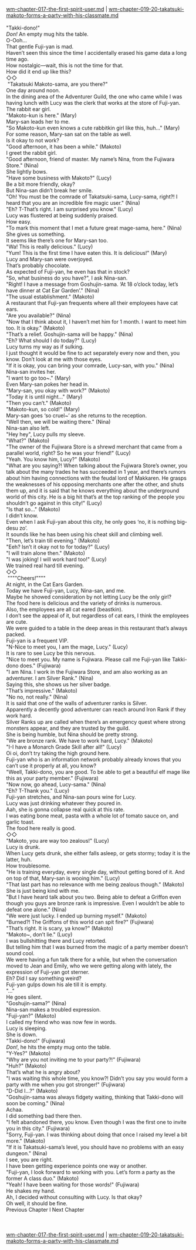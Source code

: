 [wm-chapter-017-the-first-spirit-user.md](./wm-chapter-017-the-first-spirit-user.md) | [wm-chapter-019-20-takatsuki-makoto-forms-a-party-with-his-classmate.md](./wm-chapter-019-20-takatsuki-makoto-forms-a-party-with-his-classmate.md) <br/>
<br/>
"Takki-dono!" <br/>
*Don!* An empty mug hits the table.<br/>
O-Ooh…<br/>
That gentle Fuji-yan is mad.<br/>
Haven’t seen this since the time I accidentally erased his game data a long time ago.<br/>
How nostalgic—wait, this is not the time for that.<br/>
How did it end up like this?<br/>
◇◇<br/>
 "Takatsuki Makoto-sama, are you there?" <br/>
One day around noon.<br/>
In the dining area of the Adventurer Guild, the one who came while I was having lunch with Lucy was the clerk that works at the store of Fuji-yan.<br/>
The rabbit ear girl.<br/>
"Makoto-kun is here." (Mary)<br/>
Mary-san leads her to me.<br/>
"So Makoto-kun even knows a cute rabbitkin girl like this, huh…" (Mary)<br/>
For some reason, Mary-san sat on the table as well.<br/>
Is it okay to not work?<br/>
"Good afternoon, it has been a while." (Makoto) <br/>
I greet the rabbit girl.<br/>
"Good afternoon, friend of master. My name’s Nina, from the Fujiwara Store." (Nina)<br/>
She lightly bows.<br/>
"Have some business with Makoto?" (Lucy)<br/>
Be a bit more friendly, okay?<br/>
But Nina-san didn’t break her smile.<br/>
"Oh! You must be the comrade of Takatsuki-sama, Lucy-sama, right?! I heard that you are an incredible fire magic user." (Nina)<br/>
"Eh? T-That’s right. I am surprised you know." (Lucy)<br/>
Lucy was flustered at being suddenly praised.<br/>
How easy.<br/>
"To mark this moment that I met a future great mage-sama, here." (Nina)<br/>
She gives us something.<br/>
It seems like there’s one for Mary-san too.<br/>
"Wa! This is really delicious." (Lucy)<br/>
"Yum! This is the first time I have eaten this. It is delicious!" (Mary)<br/>
Lucy and Mary-san were overjoyed.<br/>
That’s probably chocolate. <br/>
As expected of Fuji-yan, he even has that in stock?<br/>
"So, what business do you have?", I ask Nina-san.<br/>
"Right! I have a message from Goshujin-sama. ‘At 18 o’clock today, let’s have dinner at Cat Ear Garden’." (Nina)<br/>
"The usual establishment." (Makoto)<br/>
A restaurant that Fuji-yan frequents where all their employees have cat ears.<br/>
"Are you available?" (Nina)<br/>
"Now that I think about it, I haven’t met him for 1 month. I want to meet him too. It is okay." (Makoto)<br/>
"That’s a relief. Goshujin-sama will be happy." (Nina)<br/>
"Eh? What should I do today?" (Lucy)<br/>
Lucy turns my way as if sulking.<br/>
I just thought it would be fine to act separately every now and then, you know. Don’t look at me with those eyes.<br/>
"If it is okay, you can bring your comrade, Lucy-san, with you." (Nina)<br/>
Nina-san invites her.<br/>
"I want to go too~." (Mary)<br/>
Even Mary-san pokes her head in.<br/>
"Mary-san, you okay with work?" (Makoto)<br/>
"Today it is until night…" (Mary)<br/>
"Then you can’t." (Makoto)<br/>
"Makoto-kun, so cold!" (Mary)<br/>
Mary-san goes ‘so cruel~’ as she returns to the reception.<br/>
"Well then, we will be waiting there." (Nina)<br/>
Nina-san also left.<br/>
"Hey hey", Lucy pulls my sleeve.<br/>
"What?" (Makoto)<br/>
"The owner of the Fujiwara Store is a shrewd merchant that came from a parallel world, right? So he was your friend!" (Lucy)<br/>
"Yeah. You know him, Lucy?" (Makoto)<br/>
"What are you saying?! When talking about the Fujiwara Store’s owner, you talk about the many trades he has succeeded in 1 year, and there’s rumors about him having connections with the feudal lord of Makkaren. He grasps the weaknesses of his opposing merchants one after the other, and shuts them up, and it is said that he knows everything about the underground world of this city. He is a big hit that’s at the top ranking of the people you shouldn’t go against in this city!" (Lucy)<br/>
"Is that so…" (Makoto)<br/>
I didn’t know.<br/>
Even when I ask Fuji-yan about this city, he only goes ‘no, it is nothing big-desu zo’.<br/>
It sounds like he has been using his cheat skill and climbing well.<br/>
"Then, let’s train till evening." (Makoto)<br/>
"Eeh? Isn’t it okay not to for today?" (Lucy)<br/>
"I will train alone then." (Makoto)<br/>
"I was joking! I will work hard too!" (Lucy)<br/>
We trained real hard till evening.<br/>
◇◇<br/>
 """"Cheers!""""<br/>
At night, in the Cat Ears Garden.<br/>
Today we have Fuji-yan, Lucy, Nina-san, and me. <br/>
Maybe he showed consideration by not letting Lucy be the only girl?<br/>
The food here is delicious and the variety of drinks is numerous. <br/>
Also, the employees are all cat eared (beastkin).<br/>
I don’t see the appeal of it, but regardless of cat ears, I think the employees are cute.<br/>
We were guided to a table in the deep areas in this restaurant that’s always packed.<br/>
Fuji-yan is a frequent VIP.<br/>
"N-Nice to meet you, I am the mage, Lucy." (Lucy)<br/>
It is rare to see Lucy be this nervous.<br/>
"Nice to meet you. My name is Fujiwara. Please call me Fuji-yan like Takki-dono does." (Fujiwara)<br/>
"I am Nina. I work in the Fujiwara Store, and am also working as an adventurer. I am Silver Rank." (Nina)<br/>
Saying this, she shows us her silver badge.<br/>
"That’s impressive." (Makoto)<br/>
"No no, not really." (Nina)<br/>
It is said that one of the walls of adventurer ranks is Silver.<br/>
Apparently a decently good adventurer can reach around Iron Rank if they work hard. <br/>
Silver Ranks up are called when there’s an emergency quest where strong monsters appear, and they are trusted by the guild.<br/>
She is being humble, but Nina should be pretty strong.<br/>
"We are bronze rank. We have to work hard, Lucy." (Makoto)<br/>
"I-I have a Monarch Grade Skill after all!" (Lucy)<br/>
Oi oi, don’t try taking the high ground here.<br/>
Fuji-yan who is an information network probably already knows that you can’t use it properly at all, you know?<br/>
"Weell, Takki-dono, you are good. To be able to get a beautiful elf mage like this as your party member." (Fujiwara)<br/>
"Now now, go ahead, Lucy-sama." (Nina)<br/>
"Eh? T-Thank you." (Lucy)<br/>
Fuji-yan stretches, and Nina-san pours wine for Lucy.<br/>
Lucy was just drinking whatever they poured in.<br/>
Aah, she is gonna collapse real quick at this rate.<br/>
I was eating bone meat, pasta with a whole lot of tomato sauce on, and garlic toast.<br/>
The food here really is good. <br/>
◇◇<br/>
"Makoto, you are way too zealous!" (Lucy)<br/>
Lucy is drunk.<br/>
When Lucy gets drunk, she either falls asleep, or gets stormy; today it is the latter, huh.<br/>
How troublesome.<br/>
"He is training everyday, every single day, without getting bored of it. And on top of that, Mary-san is wooing him." (Lucy)<br/>
"That last part has no relevance with me being zealous though." (Makoto)<br/>
She is just being kind with me.<br/>
"But I have heard talk about you two. Being able to defeat a Griffon even though you guys are bronze rank is impressive. Even I wouldn’t be able to defeat one alone." (Nina)<br/>
"We were just lucky. I ended up burning myself." (Makoto)<br/>
"Burned?! The Griffons of this world can spit fire?" (Fujiwara)<br/>
"That’s right. It is scary, ya know?" (Makoto)<br/>
"Makoto~, don’t lie." (Lucy)<br/>
I was bullshitting there and Lucy retorted. <br/>
But telling him that I was burned from the magic of a party member doesn’t sound cool.<br/>
We were having a fun talk there for a while, but when the conversation moved to Jean and Emily, who we were getting along with lately, the expression of Fuji-yan got sterner. <br/>
Eh? Did I say something weird?<br/>
Fuji-yan gulps down his ale till it is empty.<br/>
"…"<br/>
He goes silent.<br/>
"Goshujin-sama?" (Nina)<br/>
Nina-san makes a troubled expression.<br/>
"Fuji-yan?" (Makoto)<br/>
I called my friend who was now few in words.<br/>
Lucy is sleeping.<br/>
She is down.<br/>
"Takki-dono!" (Fujiwara)<br/>
*Don!*, he hits the empty mug onto the table.<br/>
"Y-Yes?" (Makoto)<br/>
"Why are you not inviting me to your party?!" (Fujiwara)<br/>
"Huh?" (Makoto)<br/>
That’s what he is angry about?<br/>
"I was waiting this whole time, you know?! Didn’t you say you would form a party with me when you got stronger!" (Fujiwara)<br/>
"D-Did I…?" (Makoto)<br/>
"Goshujin-sama was always fidgety waiting, thinking that Takki-dono will soon be coming." (Nina)<br/>
Achaa.<br/>
I did something bad there then.<br/>
"I felt abandoned there, you know. Even though I was the first one to invite you in this city." (Fujiwara)<br/>
"Sorry, Fuji-yan. I was thinking about doing that once I raised my level a bit more." (Makoto)<br/>
"If it is Takatsuki-sama’s level, you should have no problems with an easy dungeon." (Nina)<br/>
I see, you are right.<br/>
I have been getting experience points one way or another.<br/>
"Fuji-yan, I look forward to working with you. Let’s form a party as the former A class duo." (Makoto)<br/>
"Yeah! I have been waiting for those words!" (Fujiwara)<br/>
He shakes my hand.<br/>
Ah, I decided without consulting with Lucy. Is that okay?<br/>
Oh well, it should be fine.<br/>
Previous Chapter l Next Chapter<br/>
<br/>
<br/> <br/>
[wm-chapter-017-the-first-spirit-user.md](./wm-chapter-017-the-first-spirit-user.md) | [wm-chapter-019-20-takatsuki-makoto-forms-a-party-with-his-classmate.md](./wm-chapter-019-20-takatsuki-makoto-forms-a-party-with-his-classmate.md) <br/>
